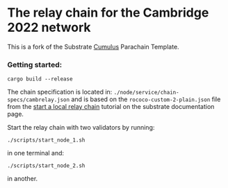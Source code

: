 # The relay chain for the Cambridge 2022 network 

This is a fork of the Substrate [Cumulus](https://github.com/paritytech/cumulus/) Parachain Template.

### Getting started:

```
cargo build --release
```

The chain specification is located in: `./node/service/chain-specs/cambrelay.json` and is based on the 
`rococo-custom-2-plain.json` file from the [start a local relay chain](https://docs.substrate.io/tutorials/connect-other-chains/local-relay/) tutorial on the substrate documentation page.

Start the relay chain with two validators by running:
```
./scripts/start_node_1.sh
```
in one terminal and:
```
./scripts/start_node_2.sh
```
in another.
